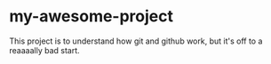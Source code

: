 # my-awesome-project

This project is to understand how git and github work, but it's off to a reaaaally bad start. 
